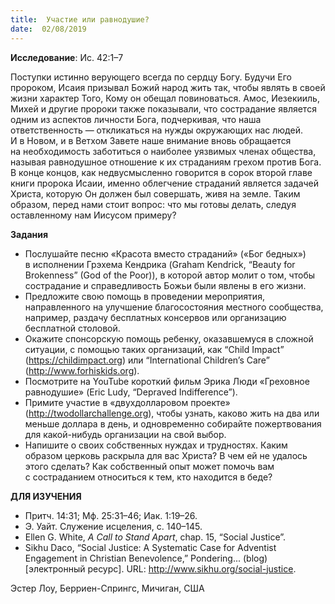 ```yaml
---
title:  Участие или равнодушие?
date:  02/08/2019
---
```


**Исследование**: Ис. 42:1–7

Поступки истинно верующего всегда по сердцу Богу. Будучи Его пророком, Исаия призывал Божий народ жить так, чтобы являть в своей жизни характер Того, Кому он обещал повиноваться. Амос, Иезекииль, Михей и другие пророки также показывали, что сострадание является одним из аспектов личности Бога, подчеркивая, что наша ответственность — откликаться на нужды окружающих нас людей. И в Новом, и в Ветхом Завете наше внимание вновь обращается на необходимость заботиться о наиболее уязвимых членах общества, называя равнодушное отношение к их страданиям грехом против Бога. В конце концов, как недвусмысленно говорится в сорок второй главе книги пророка Исаии, именно облегчение страданий является задачей Христа, которую Он должен был совершать, живя на земле. Таким образом, перед нами стоит вопрос: что мы готовы делать, следуя оставленному нам Иисусом примеру?

**Задания**

- Послушайте песню «Красота вместо страданий» («Бог бедных») в исполнении Грэхема Кендрика (Graham Kendrick, “Beauty for Brokenness” (God of the Poor)), в которой автор молит о том, чтобы сострадание и справедливость Божьи были явлены в его жизни.
- Предложите свою помощь в проведении мероприятия, направленного на улучшение благосостояния местного сообщества, например, раздачу бесплатных консервов или организацию бесплатной столовой.
- Окажите спонсорскую помощь ребенку, оказавшемуся в сложной ситуации, с помощью таких организаций, как “Child Impact” (https://childimpact.org) или “International Children’s Care” (http://www.forhiskids.org).
- Посмотрите на YouTube короткий фильм Эрика Люди «Греховное равнодушие» (Eric Ludy, “Depraved Indifference”).
- Примите участие в «двухдолларовом проекте» (http://twodollarchallenge.org), чтобы узнать, каково жить на два или меньше доллара в день, и одновременно собирайте пожертвования для какой-нибудь организации на свой выбор.
- Напишите о своих собственных нуждах и трудностях. Каким образом церковь раскрыла для вас Христа? В чем ей не удалось этого сделать? Как собственный опыт может помочь вам с состраданием относиться к тем, кто находится в беде?

**ДЛЯ ИЗУЧЕНИЯ**

- Притч. 14:31; Мф. 25:31–46; Иак. 1:19–26.
- Э. Уайт. Служение исцеления, с. 140–145.
- Ellen G. White, _A Call to Stand Apart_, chap. 15, “Social Justice”.
- Sikhu Daco, “Social Justice: A Systematic Case for Adventist Engagement in Christian Benevolence,” Pondering... (blog) [электронный ресурс]. URL: http://www.sikhu.org/social-justice.

Эстер Лоу, Берриен-Спрингс, Мичиган, США